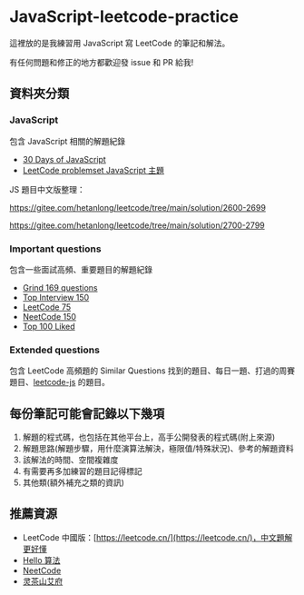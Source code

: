 # JavaScript-leetcode-practice

這裡放的是我練習用 JavaScript 寫 LeetCode 的筆記和解法。

有任何問題和修正的地方都歡迎發 issue 和 PR 給我!

## 資料夾分類

### JavaScript

包含 JavaScript 相關的解題紀錄

* [30 Days of JavaScript](https://leetcode.com/studyplan/30-days-of-javascript)
* [LeetCode problemset JavaScript 主題](https://leetcode.com/problemset/javascript)

JS 題目中文版整理：

https://gitee.com/hetanlong/leetcode/tree/main/solution/2600-2699

https://gitee.com/hetanlong/leetcode/tree/main/solution/2700-2799

### Important questions

包含一些面試高頻、重要題目的解題紀錄

* [Grind 169 questions](https://www.techinterviewhandbook.org/grind75?weeks=26&hours=40)
* [Top Interview 150](https://leetcode.com/studyplan/top-interview-150)
* [LeetCode 75](https://leetcode.com/studyplan/leetcode-75)
* [NeetCode 150](https://neetcode.io/practice)
* [Top 100 Liked](https://leetcode.com/studyplan/top-100-liked)

### Extended questions

包含 LeetCode 高頻題的 Similar Questions 找到的題目、每日一題、打過的周賽題目、[leetcode-js](https://github.com/2xiao/leetcode-js) 的題目。

## 每份筆記可能會記錄以下幾項

1. 解題的程式碼，也包括在其他平台上，高手公開發表的程式碼(附上來源)
2. 解題思路(解題步驟，用什麼演算法解決，極限值/特殊狀況)、參考的解題資料
3. 該解法的時間、空間複雜度
4. 有需要再多加練習的題目記得標記
5. 其他類(額外補充之類的資訊)

## 推薦資源

* LeetCode 中國版：[https://leetcode.cn/](https://leetcode.cn/)，中文題解更好懂
* [Hello 算法](https://www.hello-algo.com/)
* [NeetCode](https://www.youtube.com/c/neetcode)
* [灵茶山艾府](https://space.bilibili.com/206214?spm_id_from=333.337.search-card.all.click)
